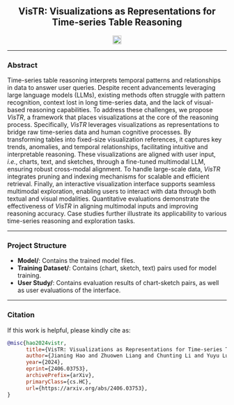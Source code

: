 <div align="center">

## VisTR: Visualizations as Representations for Time-series Table Reasoning
</div>

<div align="center" style="display: flex; justify-content: center; align-items: center; gap: 20px;">

<a href="https://arxiv.org/abs/2406.03753" style="display: flex; align-items: center;">
  <img src="https://img.shields.io/badge/arxiv-red" alt="arxiv" style="height: 20px; vertical-align: middle;">
</a>

</div>

---

### Abstract
Time-series table reasoning interprets temporal patterns and relationships in data to answer user queries. Despite recent advancements leveraging large language models (LLMs), existing methods often struggle with pattern recognition, context lost in long time-series data, and the lack of visual-based reasoning capabilities. To address these challenges, we propose *VisTR*, a framework that places visualizations at the core of the reasoning process. Specifically, *VisTR* leverages visualizations as representations to bridge raw time-series data and human cognitive processes. By transforming tables into fixed-size visualization references, it captures key trends, anomalies, and temporal relationships, facilitating intuitive and interpretable reasoning. These visualizations are aligned with user input, *i.e.*, charts, text, and sketches, through a fine-tuned multimodal LLM, ensuring robust cross-modal alignment. To handle large-scale data, *VisTR* integrates pruning and indexing mechanisms for scalable and efficient retrieval. Finally, an interactive visualization interface supports seamless multimodal exploration, enabling users to interact with data through both textual and visual modalities. Quantitative evaluations demonstrate the effectiveness of *VisTR* in aligning multimodal inputs and improving reasoning accuracy. Case studies further illustrate its applicability to various time-series reasoning and exploration tasks. 

---

### Project Structure
- **Model/**: Contains the trained model files.
- **Training Dataset/**: Contains (chart, sketch, text) pairs used for model training.
- **User Study/**: Contains evaluation results of chart-sketch pairs, as well as user evaluations of the interface.

---

### Citation

If this work is helpful, please kindly cite as:

```bibtex
@misc{hao2024vistr,
      title={VisTR: Visualizations as Representations for Time-series Table Reasoning}, 
      author={Jianing Hao and Zhuowen Liang and Chunting Li and Yuyu Luo and Jie Li and Wei Zeng},
      year={2024},
      eprint={2406.03753},
      archivePrefix={arXiv},
      primaryClass={cs.HC},
      url={https://arxiv.org/abs/2406.03753}, 
}
```